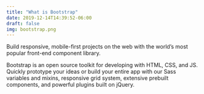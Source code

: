 ```yaml
---
title: "What is Bootstrap"
date: 2019-12-14T14:39:52-06:00
draft: false
img: bootstrap.png
---
```


Build responsive, mobile-first projects on the web with the world’s most popular front-end component library.

Bootstrap is an open source toolkit for developing with HTML, CSS, and JS. Quickly prototype your ideas or build your entire app with our Sass variables and mixins, responsive grid system, extensive prebuilt components, and powerful plugins built on jQuery.